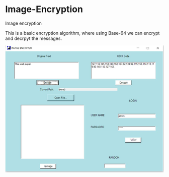 # Image-Encryption
Image encryption 


This is a basic encryption algorithm, where using Base-64 we can encrypt and decrpyt the messages.

![Image Encryptor](https://github.com/karthimahendran/Image-Encryption/blob/master/pic1.JPG)
